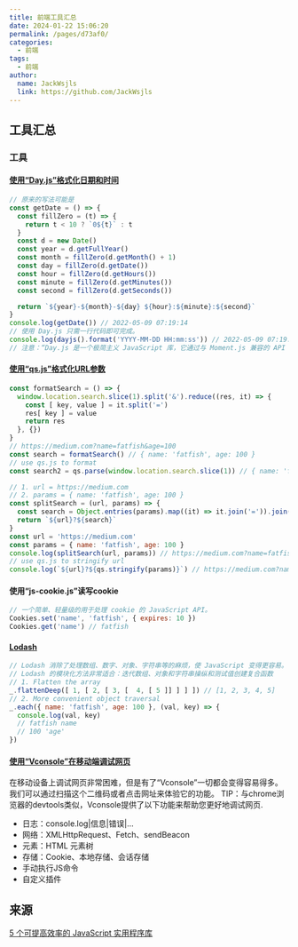 ```yaml
---
title: 前端工具汇总
date: 2024-01-22 15:06:20
permalink: /pages/d73af0/
categories:
  - 前端
tags:
  - 前端
author: 
  name: JackWsjls
  link: https://github.com/JackWsjls
---
```


## 工具汇总

### 工具

#### [使用“Day.js”格式化日期和时间](https://day.js.org/en/)

```javascript
// 原来的写法可能是
const getDate = () => {
  const fillZero = (t) => {
    return t < 10 ? `0${t}` : t
  }
  const d = new Date()
  const year = d.getFullYear()
  const month = fillZero(d.getMonth() + 1)
  const day = fillZero(d.getDate())
  const hour = fillZero(d.getHours())
  const minute = fillZero(d.getMinutes())
  const second = fillZero(d.getSeconds())

  return `${year}-${month}-${day} ${hour}:${minute}:${second}`
}
console.log(getDate()) // 2022-05-09 07:19:14
// 使用 Day.js 只需一行代码即可完成。
console.log(dayjs().format('YYYY-MM-DD HH:mm:ss')) // 2022-05-09 07:19:14
// 注意：“Day.js 是一个极简主义 JavaScript 库，它通过与 Moment.js 兼容的 API 来解析、验证、操作和显示现代浏览器的日期和时间。如果你会使用 Moment.js，你就已经知道如何使用 Day.js。
```

#### [使用“qs.js”格式化URL参数](https://github.com/ljharb/qs)

```javascript
const formatSearch = () => {
  window.location.search.slice(1).split('&').reduce((res, it) => {
    const [ key, value ] = it.split('=')
    res[ key ] = value
    return res
  }, {})
}
// https://medium.com?name=fatfish&age=100
const search = formatSearch() // { name: 'fatfish', age: 100 }
// use qs.js to format
const search2 = qs.parse(window.location.search.slice(1)) // { name: 'fatfish', age: 100 }

// 1. url = https://medium.com
// 2. params = { name: 'fatfish', age: 100 }
const splitSearch = (url, params) => {
  const search = Object.entries(params).map((it) => it.join('=')).join('&')
  return `${url}?${search}`
}
const url = 'https://medium.com'
const params = { name: 'fatfish', age: 100 }
console.log(splitSearch(url, params)) // https://medium.com?name=fatfish&age=100
// use qs.js to stringify url
console.log(`${url}?${qs.stringify(params)}`) // https://medium.com?name=fatfish&age=100
```

#### 使用“js-cookie.js”读写cookie

```javascript
// 一个简单、轻量级的用于处理 cookie 的 JavaScript API。
Cookies.set('name', 'fatfish', { expires: 10 })
Cookies.get('name') // fatfish
```

#### [Lodash](https://github.com/lodash/lodash)

```javascript
// Lodash 消除了处理数组、数字、对象、字符串等的麻烦，使 JavaScript 变得更容易。
// Lodash 的模块化方法非常适合：迭代数组、对象和字符串操纵和测试值创建复合函数
// 1. Flatten the array
_.flattenDeep([ 1, [ 2, [ 3, [  4, [ 5 ]] ] ] ]) // [1, 2, 3, 4, 5]
// 2. More convenient object traversal
_.each({ name: 'fatfish', age: 100 }, (val, key) => {
  console.log(val, key) 
  // fatfish name
  // 100 'age'
})
```

#### [使用“Vconsole”在移动端调试网页](https://github.com/lodash/lodash)

在移动设备上调试网页非常困难，但是有了“Vconsole”一切都会变得容易得多。我们可以通过扫描这个二维码或者点击网址来体验它的功能。 TIP：与chrome浏览器的devtools类似，Vconsole提供了以下功能来帮助您更好地调试网页.

- 日志：console.log|信息|错误|...
- 网络：XMLHttpRequest、Fetch、sendBeacon
- 元素：HTML 元素树
- 存储：Cookie、本地存储、会话存储
- 手动执行JS命令
- 自定义插件

## 来源

[5 个可提高效率的 JavaScript 实用程序库](https://mp.weixin.qq.com/s/-iFsLUmGScSdGOg1fuoTJg)
